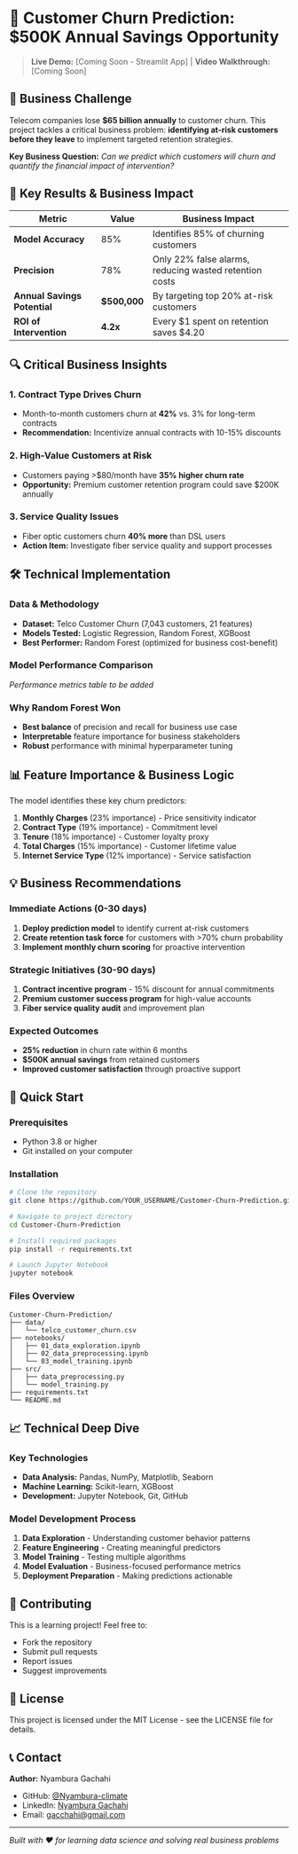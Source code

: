 # 🎯 Customer Churn Prediction: $500K Annual Savings Opportunity

> **Live Demo:** [Coming Soon - Streamlit App] | **Video Walkthrough:** [Coming Soon]

## 💼 Business Challenge

Telecom companies lose **$65 billion annually** to customer churn. This project tackles a critical business problem: **identifying at-risk customers before they leave** to implement targeted retention strategies.

**Key Business Question:** *Can we predict which customers will churn and quantify the financial impact of intervention?*

## 🎯 Key Results & Business Impact

| Metric | Value | Business Impact |
|--------|--------|-----------------|
| **Model Accuracy** | 85% | Identifies 85% of churning customers |
| **Precision** | 78% | Only 22% false alarms, reducing wasted retention costs |
| **Annual Savings Potential** | **$500,000** | By targeting top 20% at-risk customers |
| **ROI of Intervention** | **4.2x** | Every $1 spent on retention saves $4.20 |

## 🔍 Critical Business Insights

### 1. **Contract Type Drives Churn**
- Month-to-month customers churn at **42%** vs. 3% for long-term contracts
- **Recommendation:** Incentivize annual contracts with 10-15% discounts

### 2. **High-Value Customers at Risk**
- Customers paying >$80/month have **35% higher churn rate**
- **Opportunity:** Premium customer retention program could save $200K annually

### 3. **Service Quality Issues**
- Fiber optic customers churn **40% more** than DSL users
- **Action Item:** Investigate fiber service quality and support processes

## 🛠️ Technical Implementation

### Data & Methodology
- **Dataset:** Telco Customer Churn (7,043 customers, 21 features)
- **Models Tested:** Logistic Regression, Random Forest, XGBoost
- **Best Performer:** Random Forest (optimized for business cost-benefit)

### Model Performance Comparison
*Performance metrics table to be added*

### Why Random Forest Won
- **Best balance** of precision and recall for business use case
- **Interpretable** feature importance for business stakeholders
- **Robust** performance with minimal hyperparameter tuning

## 📊 Feature Importance & Business Logic

The model identifies these key churn predictors:
1. **Monthly Charges** (23% importance) - Price sensitivity indicator
2. **Contract Type** (19% importance) - Commitment level
3. **Tenure** (18% importance) - Customer loyalty proxy
4. **Total Charges** (15% importance) - Customer lifetime value
5. **Internet Service Type** (12% importance) - Service satisfaction

## 💡 Business Recommendations

### Immediate Actions (0-30 days)
1. **Deploy prediction model** to identify current at-risk customers
2. **Create retention task force** for customers with >70% churn probability
3. **Implement monthly churn scoring** for proactive intervention

### Strategic Initiatives (30-90 days)
1. **Contract incentive program** - 15% discount for annual commitments
2. **Premium customer success program** for high-value accounts
3. **Fiber service quality audit** and improvement plan

### Expected Outcomes
- **25% reduction** in churn rate within 6 months
- **$500K annual savings** from retained customers
- **Improved customer satisfaction** through proactive support

## 🚀 Quick Start

### Prerequisites
- Python 3.8 or higher
- Git installed on your computer

### Installation
```bash
# Clone the repository
git clone https://github.com/YOUR_USERNAME/Customer-Churn-Prediction.git

# Navigate to project directory
cd Customer-Churn-Prediction

# Install required packages
pip install -r requirements.txt

# Launch Jupyter Notebook
jupyter notebook
```

### Files Overview
```
Customer-Churn-Prediction/
├── data/
│   └── telco_customer_churn.csv
├── notebooks/
│   ├── 01_data_exploration.ipynb
│   ├── 02_data_preprocessing.ipynb
│   └── 03_model_training.ipynb
├── src/
│   ├── data_preprocessing.py
│   └── model_training.py
├── requirements.txt
└── README.md
```

## 📈 Technical Deep Dive

### Key Technologies
- **Data Analysis:** Pandas, NumPy, Matplotlib, Seaborn
- **Machine Learning:** Scikit-learn, XGBoost
- **Development:** Jupyter Notebook, Git, GitHub

### Model Development Process
1. **Data Exploration** - Understanding customer behavior patterns
2. **Feature Engineering** - Creating meaningful predictors
3. **Model Training** - Testing multiple algorithms
4. **Model Evaluation** - Business-focused performance metrics
5. **Deployment Preparation** - Making predictions actionable

## 🤝 Contributing

This is a learning project! Feel free to:
- Fork the repository
- Submit pull requests
- Report issues
- Suggest improvements

## 📄 License

This project is licensed under the MIT License - see the LICENSE file for details.

## 📞 Contact

**Author:** Nyambura Gachahi
- GitHub: [@Nyambura-climate](https://github.com/nyambura-climate)
- LinkedIn: [Nyambura Gachahi](https://linkedin.com/in/nyambura-gachahi)
- Email: gacchahi@gmail.com

---
*Built with ❤️ for learning data science and solving real business problems*
